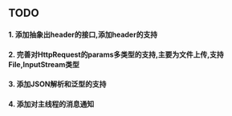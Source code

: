 ## TODO
#### 1. 添加抽象出header的接口,添加header的支持
#### 2. 完善对HttpRequest的params多类型的支持,主要为文件上传,支持File,InputStream类型

#### 3. 添加JSON解析和泛型的支持
#### 4. 添加对主线程的消息通知